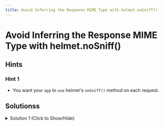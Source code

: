 ```yaml
---
title: Avoid Inferring the Response MIME Type with helmet.noSniff()
---
```

# Avoid Inferring the Response MIME Type with helmet.noSniff()

## Hints

### Hint 1

- You want your `app` to `use` helmet's `noSniff()` method on each request.

## Solutionss

<details><summary>Solution 1 (Click to Show/Hide)</summary>

- In the `myApp.js` file add `app.use(helmet.noSniff());` under the fifth instructions.

**Note:** Be sure to submit the link to the **live demo** of your project.

</details>